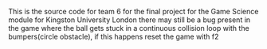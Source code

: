 This is the source code for team 6 for the final project for the Game Science module for Kingston University London 
there may still be a bug present in the game where the ball gets stuck in a continuous collision loop with the bumpers(circle obstacle), if this happens reset the game with f2
